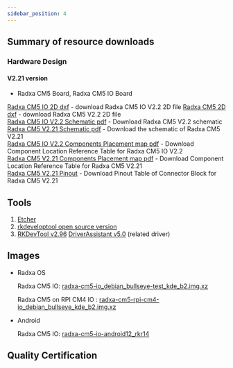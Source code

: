 ```yaml
---
sidebar_position: 4
---
```


## Summary of resource downloads

### Hardware Design

#### V2.21 version

- Radxa CM5 Board, Radxa CM5 IO Board

[Radxa CM5 IO 2D dxf](https://dl.radxa.com/cm5/v2200/radxa_cm5_io_board_v2200_2d_dxf.zip) - download Radxa CM5 IO V2.2 2D file
[Radxa CM5 2D dxf](https://dl.radxa.com/cm5/v2200/radxa_cm5_v2200_2d_dxf.zip) - download Radxa CM5 V2.2 2D file  
[Radxa CM5 IO V2.2 Schematic pdf](https://dl.radxa.com/cm5/v2200/radxa_cm5_io_v2200_schematic.pdf) - Download Radxa CM5 V2.2 schematic  
[Radxa CM5 V2.21 Schematic pdf](https://dl.radxa.com/cm5/v2210/radxa_cm5_v2210_schematic.pdf) - Download the schematic of Radxa CM5 V2.21  
[Radxa CM5 IO V2.2 Components Placement map pdf](https://dl.radxa.com/cm5/v2200/radxa_cm5_io_v2200_Components_Placement_map.pdf) - Download Component Location Reference Table for Radxa CM5 IO V2.2  
[Radxa CM5 V2.21 Components Placement map pdf](https://dl.radxa.com/cm5/v2210/radxa_cm5_v2210_components_placement_map.pdf) - Download Component Location Reference Table for Radxa CM5 V2.21  
[Radxa CM5 V2.21 Pinout](https://dl.radxa.com/cm5/v2210/radxa_cm5_v2210_pinout.xlsx) - Download Pinout Table of Connector Block for Radxa CM5 V2.21

## Tools

1. [Etcher](https://etcher.balena.io/#download-etcher/)
2. [rkdeveloptool open source version](https://opensource.rock-chips.com/wiki_Rkdeveloptool)
3. [RKDevTool v2.96](https://dl.radxa.com/tools/windows/RKDevTool_Release_v2.96_zh.zip)
   [DriverAssistant v5.0](https://dl.radxa.com/tools/windows/DriverAssitant_v5.0.zip) (related driver)

## Images

- Radxa OS

  Radxa CM5 IO: [radxa-cm5-io_debian_bullseye-test_kde_b2.img.xz](https://github.com/radxa-build/radxa-cm5-io/releases/download/b2/radxa-cm5-io_debian_bullseye_kde_b2.img.xz)

  Radxa CM5 on RPI CM4 IO : [radxa-cm5-rpi-cm4-io_debian_bullseye_kde_b2.img.xz](https://github.com/radxa-build/radxa-cm5-rpi-cm4-io/releases/download/b2/radxa-cm5-rpi-cm4-io_debian_bullseye_kde_b2.img.xz)

- Android

  Radxa CM5 IO: [radxa-cm5-io-android12_rkr14](https://github.com/radxa/manifests/releases/download/Android12_rkr14_20240511/Radxa_CM5_Android12_rkr14_GMS_20240511-gpt.zip)

## Quality Certification
